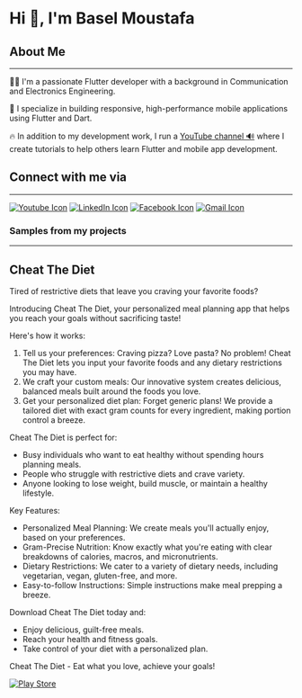 # Hi 👋, I'm Basel Moustafa

## About Me
___
👷‍♂️ I'm a passionate Flutter developer with a background in Communication and Electronics Engineering. 

📱 I specialize in building responsive, high-performance mobile applications using Flutter and Dart. 

🔥 In addition to my development work, I run a [YouTube channel 🔊](https://www.youtube.com/channel/UCylWI6oOCP8M8bJsT9CGVsw) where I create tutorials to help others learn Flutter and mobile app development.

## Connect with me via
___
[![Youtube Icon](https://camo.githubusercontent.com/6a4d47c20e767f1cd370762b5da60a005673f3655aa182fda047e07f2a40bbd6/68747470733a2f2f696d672e736869656c64732e696f2f62616467652f796f75747562652d4646303030302e7376673f7374796c653d666f722d7468652d6261646765266c6f676f3d796f7574756265266c6f676f436f6c6f723d7768697465)](https://www.youtube.com/channel/UCylWI6oOCP8M8bJsT9CGVsw)  [![LinkedIn Icon](https://camo.githubusercontent.com/5eb14fe47963eb6b66a11125d7ece83551a4ce7f01a62714e920120a1086a878/68747470733a2f2f696d672e736869656c64732e696f2f62616467652f6c696e6b6564696e2d3030373762352e7376673f7374796c653d666f722d7468652d6261646765266c6f676f3d6c696e6b6564696e266c6f676f436f6c6f723d7768697465)](https://www.linkedin.com/in/basel-moustafa-943050248/) [![Facebook Icon](https://camo.githubusercontent.com/155b9f20f4a0a3f587b3846d54e1e1160e84bdfbace82dafb6daca9213e3807d/68747470733a2f2f696d672e736869656c64732e696f2f62616467652f46616365626f6f6b2d3432363742322e7376673f7374796c653d666f722d7468652d6261646765266c6f676f3d66616365626f6f6b266c6f676f436f6c6f723d7768697465)](https://www.facebook.com/basel.mostafa.33) [![Gmail Icon](https://img.shields.io/badge/Gmail-D14836?style=for-the-badge&logo=gmail&logoColor=white)](https://mail.google.com/mail/?view=cm&fs=1&to=basel.moustafa2000@gmail.com)
### Samples from my projects
___
## Cheat The Diet

Tired of restrictive diets that leave you craving your favorite foods?

Introducing Cheat The Diet, your personalized meal planning app that helps you reach your goals without sacrificing taste!

Here's how it works:

1. Tell us your preferences: Craving pizza? Love pasta? No problem! Cheat The Diet lets you input your favorite foods and any dietary restrictions you may have.
2. We craft your custom meals: Our innovative system creates delicious, balanced meals built around the foods you love.
3. Get your personalized diet plan: Forget generic plans! We provide a tailored diet with exact gram counts for every ingredient, making portion control a breeze.

Cheat The Diet is perfect for:

* Busy individuals who want to eat healthy without spending hours planning meals.
* People who struggle with restrictive diets and crave variety.
* Anyone looking to lose weight, build muscle, or maintain a healthy lifestyle.

Key Features:

* Personalized Meal Planning: We create meals you'll actually enjoy, based on your preferences.
* Gram-Precise Nutrition: Know exactly what you're eating with clear breakdowns of calories, macros, and micronutrients.
* Dietary Restrictions: We cater to a variety of dietary needs, including vegetarian, vegan, gluten-free, and more.
* Easy-to-follow Instructions: Simple instructions make meal prepping a breeze.

Download Cheat The Diet today and:

* Enjoy delicious, guilt-free meals.
* Reach your health and fitness goals.
* Take control of your diet with a personalized plan.

Cheat The Diet - Eat what you love, achieve your goals!

[![Play Store](https://camo.githubusercontent.com/3898cbf18edd82714bd2bedd34ffdbd159cc6f25ff4ee63b839f44d2ba278230/68747470733a2f2f696d672e736869656c64732e696f2f62616467652f47657425323069742532306f6e253230676f6f676c65253230706c61792d626c75652e7376673f7374796c653d666f722d7468652d6261646765266c6f676f3d676f6f676c652d706c6179)](https://play.google.com/store/apps/details?id=cheat.the.diet.application&hl=ar)

